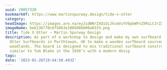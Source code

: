 ```yaml
---
uuid: 20057320
bookmarkOf: https://www.martinspurway.design/tide-x-otter
category:
headImage: https://images.are.na/eyJidWNrZXQiOiJhcmVuYV9pbWFnZXMiLCJrZXkiOiIyMDA1NzMyMC9vcmlnaW5hbF9iZWIxMzY3NzBjNmY1ODYzZTEwMDUwOGIwMDBhMDMzMy5wbmciLCJlZGl0cyI6eyJyZXNpemUiOnsid2lkdGgiOjEyMDAsImhlaWdodCI6MTIwMCwiZml0IjoiaW5zaWRlIiwid2l0aG91dEVubGFyZ2VtZW50Ijp0cnVlfSwid2VicCI6eyJxdWFsaXR5Ijo5MH0sImpwZWciOnsicXVhbGl0eSI6OTB9LCJyb3RhdGUiOm51bGx9fQ==?bc=0
imageName: beb136770c6f5863e100508b000a0333.png
title: Tide X Otter — Martin Spurway Design
description: As part of a workshop to design and make my own surfboard, I worked with
  Otter Surfboards in Porthtowan, UK to make a wooden surfboard sourced from sustainable
  woodlands. The board is designed to mix traditional surfboard construction techniques
  similar to Tom Blake in the 1930’s with a modern desig
tags:
date: '2023-01-26T19:44:50.493Z'
---
```


